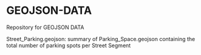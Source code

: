 # GEOJSON-DATA
Repository for GEOJSON DATA

Street_Parking.geojson: summary of Parking_Space.geojson containing the total number of parking spots per Street Segment

